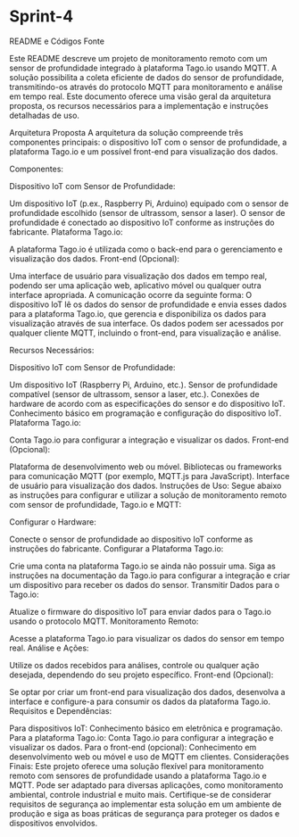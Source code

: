 # Sprint-4

README e Códigos Fonte

Este README descreve um projeto de monitoramento remoto com um sensor de profundidade integrado à plataforma Tago.io usando MQTT. A solução possibilita a coleta eficiente de dados do sensor de profundidade, transmitindo-os através do protocolo MQTT para monitoramento e análise em tempo real. Este documento oferece uma visão geral da arquitetura proposta, os recursos necessários para a implementação e instruções detalhadas de uso.

Arquitetura Proposta A arquitetura da solução compreende três componentes principais: o dispositivo IoT com o sensor de profundidade, a plataforma Tago.io e um possível front-end para visualização dos dados.

Componentes:

Dispositivo IoT com Sensor de Profundidade:

Um dispositivo IoT (p.ex., Raspberry Pi, Arduino) equipado com o sensor de profundidade escolhido (sensor de ultrassom, sensor a laser). O sensor de profundidade é conectado ao dispositivo IoT conforme as instruções do fabricante. Plataforma Tago.io:

A plataforma Tago.io é utilizada como o back-end para o gerenciamento e visualização dos dados. Front-end (Opcional):

Uma interface de usuário para visualização dos dados em tempo real, podendo ser uma aplicação web, aplicativo móvel ou qualquer outra interface apropriada. A comunicação ocorre da seguinte forma: O dispositivo IoT lê os dados do sensor de profundidade e envia esses dados para a plataforma Tago.io, que gerencia e disponibiliza os dados para visualização através de sua interface. Os dados podem ser acessados por qualquer cliente MQTT, incluindo o front-end, para visualização e análise.

Recursos Necessários:

Dispositivo IoT com Sensor de Profundidade:

Um dispositivo IoT (Raspberry Pi, Arduino, etc.). Sensor de profundidade compatível (sensor de ultrassom, sensor a laser, etc.). Conexões de hardware de acordo com as especificações do sensor e do dispositivo IoT. Conhecimento básico em programação e configuração do dispositivo IoT. Plataforma Tago.io:

Conta Tago.io para configurar a integração e visualizar os dados. Front-end (Opcional):

Plataforma de desenvolvimento web ou móvel. Bibliotecas ou frameworks para comunicação MQTT (por exemplo, MQTT.js para JavaScript). Interface de usuário para visualização dos dados. Instruções de Uso: Segue abaixo as instruções para configurar e utilizar a solução de monitoramento remoto com sensor de profundidade, Tago.io e MQTT:

Configurar o Hardware:

Conecte o sensor de profundidade ao dispositivo IoT conforme as instruções do fabricante. Configurar a Plataforma Tago.io:

Crie uma conta na plataforma Tago.io se ainda não possuir uma. Siga as instruções na documentação da Tago.io para configurar a integração e criar um dispositivo para receber os dados do sensor. Transmitir Dados para o Tago.io:

Atualize o firmware do dispositivo IoT para enviar dados para o Tago.io usando o protocolo MQTT. Monitoramento Remoto:

Acesse a plataforma Tago.io para visualizar os dados do sensor em tempo real. Análise e Ações:

Utilize os dados recebidos para análises, controle ou qualquer ação desejada, dependendo do seu projeto específico. Front-end (Opcional):

Se optar por criar um front-end para visualização dos dados, desenvolva a interface e configure-a para consumir os dados da plataforma Tago.io. Requisitos e Dependências:

Para dispositivos IoT: Conhecimento básico em eletrônica e programação. Para a plataforma Tago.io: Conta Tago.io para configurar a integração e visualizar os dados. Para o front-end (opcional): Conhecimento em desenvolvimento web ou móvel e uso de MQTT em clientes. Considerações Finais: Este projeto oferece uma solução flexível para monitoramento remoto com sensores de profundidade usando a plataforma Tago.io e MQTT. Pode ser adaptado para diversas aplicações, como monitoramento ambiental, controle industrial e muito mais. Certifique-se de considerar requisitos de segurança ao implementar esta solução em um ambiente de produção e siga as boas práticas de segurança para proteger os dados e dispositivos envolvidos.

